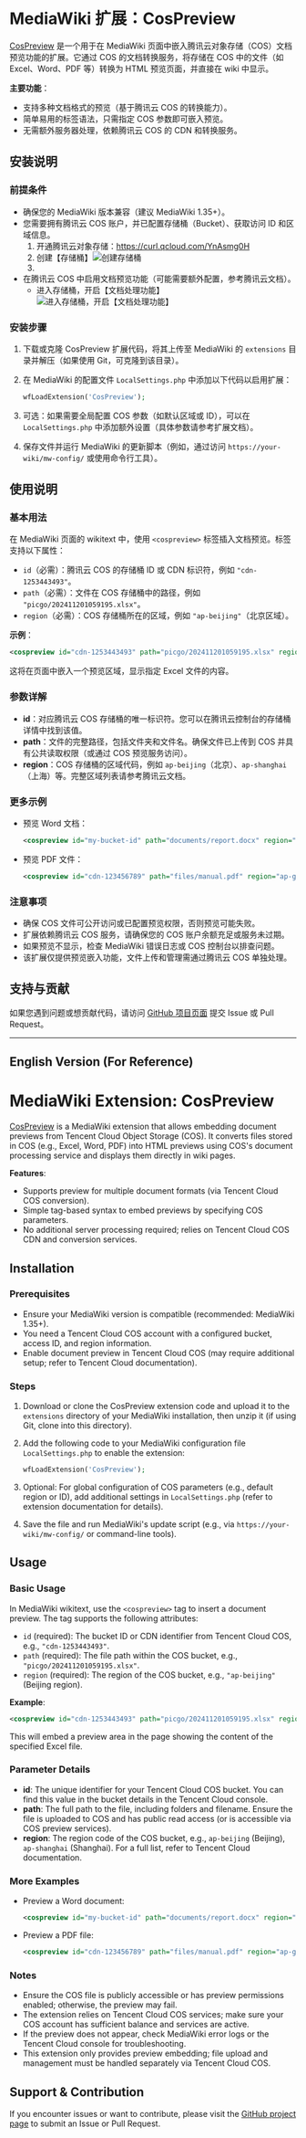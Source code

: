 # MediaWiki 扩展：CosPreview

[CosPreview](https://github.com/itfkybb/CosPreview) 是一个用于在 MediaWiki 页面中嵌入腾讯云对象存储（COS）文档预览功能的扩展。它通过 COS 的文档转换服务，将存储在 COS 中的文件（如 Excel、Word、PDF 等）转换为 HTML 预览页面，并直接在 wiki 中显示。

**主要功能**：

- 支持多种文档格式的预览（基于腾讯云 COS 的转换能力）。
- 简单易用的标签语法，只需指定 COS 参数即可嵌入预览。
- 无需额外服务器处理，依赖腾讯云 COS 的 CDN 和转换服务。

## 安装说明

### 前提条件

- 确保您的 MediaWiki 版本兼容（建议 MediaWiki 1.35+）。
- 您需要拥有腾讯云 COS 账户，并已配置存储桶（Bucket）、获取访问 ID 和区域信息。
  1. 开通腾讯云对象存储：https://curl.qcloud.com/YnAsmg0H
  2. 创建【存储桶】![创建存储桶](https://cdn.guohao.asia/picgo/20251017112323691.png-pic)
  3. 
- 在腾讯云 COS 中启用文档预览功能（可能需要额外配置，参考腾讯云文档）。
  - 进入存储桶，开启【文档处理功能】![进入存储桶，开启【文档处理功能】](https://www.guohao.asia/picgo/20251017112532065.png-pic)

### 安装步骤

1. 下载或克隆 CosPreview 扩展代码，将其上传至 MediaWiki 的 `extensions` 目录并解压（如果使用 Git，可克隆到该目录）。

2. 在 MediaWiki 的配置文件 `LocalSettings.php` 中添加以下代码以启用扩展：

   ```php
   wfLoadExtension('CosPreview');
   ```

3. 可选：如果需要全局配置 COS 参数（如默认区域或 ID），可以在 `LocalSettings.php` 中添加额外设置（具体参数请参考扩展文档）。

4. 保存文件并运行 MediaWiki 的更新脚本（例如，通过访问 `https://your-wiki/mw-config/` 或使用命令行工具）。

## 使用说明

### 基本用法

在 MediaWiki 页面的 wikitext 中，使用 `<cospreview>` 标签插入文档预览。标签支持以下属性：

- `id`（必需）：腾讯云 COS 的存储桶 ID 或 CDN 标识符，例如 `"cdn-1253443493"`。
- `path`（必需）：文件在 COS 存储桶中的路径，例如 `"picgo/202411201059195.xlsx"`。
- `region`（必需）：COS 存储桶所在的区域，例如 `"ap-beijing"`（北京区域）。

**示例**：

```XML
<cospreview id="cdn-1253443493" path="picgo/202411201059195.xlsx" region="ap-beijing" />
```

这将在页面中嵌入一个预览区域，显示指定 Excel 文件的内容。

### 参数详解

- **id**：对应腾讯云 COS 存储桶的唯一标识符。您可以在腾讯云控制台的存储桶详情中找到该值。
- **path**：文件的完整路径，包括文件夹和文件名。确保文件已上传到 COS 并具有公共读取权限（或通过 COS 预览服务访问）。
- **region**：COS 存储桶的区域代码，例如 `ap-beijing`（北京）、`ap-shanghai`（上海）等。完整区域列表请参考腾讯云文档。

### 更多示例

- 预览 Word 文档：

  ```XML
  <cospreview id="my-bucket-id" path="documents/report.docx" region="ap-shanghai" />
  ```

- 预览 PDF 文件：

  ```XML
  <cospreview id="cdn-123456789" path="files/manual.pdf" region="ap-guangzhou" />
  ```

### 注意事项

- 确保 COS 文件可公开访问或已配置预览权限，否则预览可能失败。
- 扩展依赖腾讯云 COS 服务，请确保您的 COS 账户余额充足或服务未过期。
- 如果预览不显示，检查 MediaWiki 错误日志或 COS 控制台以排查问题。
- 该扩展仅提供预览嵌入功能，文件上传和管理需通过腾讯云 COS 单独处理。

## 支持与贡献

如果您遇到问题或想贡献代码，请访问 [GitHub 项目页面](https://github.com/itfkybb/CosPreview) 提交 Issue 或 Pull Request。

------

## English Version (For Reference)

# MediaWiki Extension: CosPreview

[CosPreview](https://github.com/itfkybb/CosPreview) is a MediaWiki extension that allows embedding document previews from Tencent Cloud Object Storage (COS). It converts files stored in COS (e.g., Excel, Word, PDF) into HTML previews using COS's document processing service and displays them directly in wiki pages.

**Features**:

- Supports preview for multiple document formats (via Tencent Cloud COS conversion).
- Simple tag-based syntax to embed previews by specifying COS parameters.
- No additional server processing required; relies on Tencent Cloud COS CDN and conversion services.

## Installation

### Prerequisites

- Ensure your MediaWiki version is compatible (recommended: MediaWiki 1.35+).
- You need a Tencent Cloud COS account with a configured bucket, access ID, and region information.
- Enable document preview in Tencent Cloud COS (may require additional setup; refer to Tencent Cloud documentation).

### Steps

1. Download or clone the CosPreview extension code and upload it to the `extensions` directory of your MediaWiki installation, then unzip it (if using Git, clone into this directory).

2. Add the following code to your MediaWiki configuration file `LocalSettings.php` to enable the extension:

   ```php
   wfLoadExtension('CosPreview');
   ```

3. Optional: For global configuration of COS parameters (e.g., default region or ID), add additional settings in `LocalSettings.php` (refer to extension documentation for details).

4. Save the file and run MediaWiki's update script (e.g., via `https://your-wiki/mw-config/` or command-line tools).

## Usage

### Basic Usage

In MediaWiki wikitext, use the `<cospreview>` tag to insert a document preview. The tag supports the following attributes:

- `id` (required): The bucket ID or CDN identifier from Tencent Cloud COS, e.g., `"cdn-1253443493"`.
- `path` (required): The file path within the COS bucket, e.g., `"picgo/202411201059195.xlsx"`.
- `region` (required): The region of the COS bucket, e.g., `"ap-beijing"` (Beijing region).

**Example**:

```XML
<cospreview id="cdn-1253443493" path="picgo/202411201059195.xlsx" region="ap-beijing" />
```

This will embed a preview area in the page showing the content of the specified Excel file.

### Parameter Details

- **id**: The unique identifier for your Tencent Cloud COS bucket. You can find this value in the bucket details in the Tencent Cloud console.
- **path**: The full path to the file, including folders and filename. Ensure the file is uploaded to COS and has public read access (or is accessible via COS preview services).
- **region**: The region code of the COS bucket, e.g., `ap-beijing` (Beijing), `ap-shanghai` (Shanghai). For a full list, refer to Tencent Cloud documentation.

### More Examples

- Preview a Word document:

  ```XML
  <cospreview id="my-bucket-id" path="documents/report.docx" region="ap-shanghai" />
  ```

- Preview a PDF file:

  ```XML
  <cospreview id="cdn-123456789" path="files/manual.pdf" region="ap-guangzhou" />
  ```

### Notes

- Ensure the COS file is publicly accessible or has preview permissions enabled; otherwise, the preview may fail.
- The extension relies on Tencent Cloud COS services; make sure your COS account has sufficient balance and services are active.
- If the preview does not appear, check MediaWiki error logs or the Tencent Cloud console for troubleshooting.
- This extension only provides preview embedding; file upload and management must be handled separately via Tencent Cloud COS.

## Support & Contribution

If you encounter issues or want to contribute, please visit the [GitHub project page](https://github.com/itfkybb/CosPreview) to submit an Issue or Pull Request.
